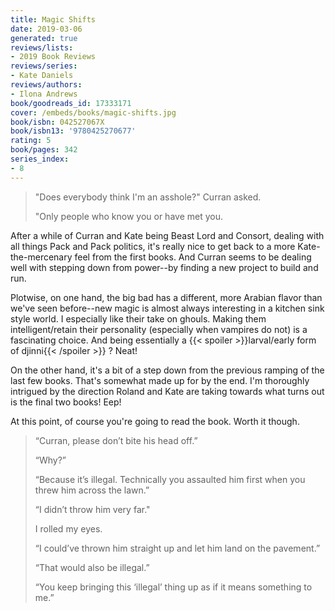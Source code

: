 ```yaml
---
title: Magic Shifts
date: 2019-03-06
generated: true
reviews/lists:
- 2019 Book Reviews
reviews/series:
- Kate Daniels
reviews/authors:
- Ilona Andrews
book/goodreads_id: 17333171
cover: /embeds/books/magic-shifts.jpg
book/isbn: 042527067X
book/isbn13: '9780425270677'
rating: 5
book/pages: 342
series_index:
- 8
---
```

>  "Does everybody think I'm an asshole?" Curran asked.  
>
>  "Only people who know you or have met you.  

<!--more-->

After a while of Curran and Kate being Beast Lord and Consort, dealing with all things Pack and Pack politics, it's really nice to get back to a more Kate-the-mercenary feel from the first books. And Curran seems to be dealing well with stepping down from power--by finding a new project to build and run.  

Plotwise, on one hand, the big bad has a different, more Arabian flavor than we've seen before--new magic is almost always interesting in a kitchen sink style world. I especially like their take on ghouls. Making them intelligent/retain their personality (especially when vampires do not) is a fascinating choice. And being essentially a  {{< spoiler >}}larval/early form of djinni{{< /spoiler >}}  ? Neat!  

On the other hand, it's a bit of a step down from the previous ramping of the last few books. That's somewhat made up for by the end. I'm thoroughly intrigued by the direction Roland and Kate are taking towards what turns out is the final two books! Eep!  

At this point, of course you're going to read the book. Worth it though.  

>  “Curran, please don’t bite his head off.”  
>
>  “Why?”  
>
>  “Because it’s illegal. Technically you assaulted him first when you threw him across the lawn.”  
>
>  “I didn’t throw him very far."  
>
>  I rolled my eyes.  
>
>  “I could’ve thrown him straight up and let him land on the pavement.”  
>
>  “That would also be illegal.”  
>
>  “You keep bringing this ‘illegal’ thing up as if it means something to me.”